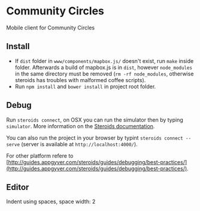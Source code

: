 Community Circles
=================

Mobile client for Community Circles

Install
-------

- If `dist` folder in `www/components/mapbox.js/` doesn't exist, run `make` inside folder.
  Afterwards a build of mapbox.js is in `dist`, however `node_modules` in the same directory must be removed (`rm -rf node_modules`, otherwise steroids has troubles with malformed coffee scripts).
- Run `npm install` and `bower install` in project root folder.


Debug
-----

Run `steroids connect`, on OSX you can run the simulator then by typing `simulator`.
More information on the [Steroids documentation](http://guides.appgyver.com/steroids/guides/debugging/safari-web-inspector/).

You can also run the project in your browser by typint `steroids connect --serve` (server is available at `http://localhost:4000/`). 

For other platform refere to [http://guides.appgyver.com/steroids/guides/debugging/best-practices/](http://guides.appgyver.com/steroids/guides/debugging/best-practices/).

Editor
------

Indent using spaces, space width: 2
